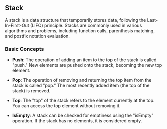 ## Stack

A stack is a data structure that temporarily stores data, following the Last-In-First-Out (LIFO) principle. Stacks are commonly used in various algorithms and problems, including function calls, parenthesis matching, and postfix notation evaluation.

### Basic Concepts

- **Push**: The operation of adding an item to the top of the stack is called "push." New elements are pushed onto the stack, becoming the new top element.

- **Pop**: The operation of removing and returning the top item from the stack is called "pop." The most recently added item (the top of the stack) is removed.

- **Top**: The "top" of the stack refers to the element currently at the top. You can access the top element without removing it.

- **IsEmpty**: A stack can be checked for emptiness using the "isEmpty" operation. If the stack has no elements, it is considered empty.
